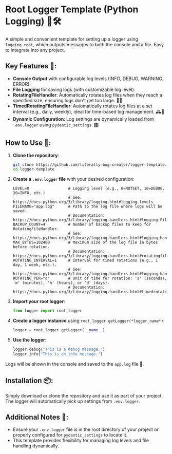 # Root Logger Template (Python Logging) 📜🛠️

A simple and convenient template for setting up a logger using `logging.root`, which outputs messages to both the console and a file. Easy to integrate into any project.

## Key Features 🌟:
- **Console Output** with configurable log levels (INFO, DEBUG, WARNING, ERROR).
- **File Logging** for saving logs (with customizable log level).
- **RotatingFileHandler**: Automatically rotates log files when they reach a specified size, ensuring logs don't get too large. 📂🔄
- **TimedRotatingFileHandler**: Automatically rotates log files at a set interval (e.g., daily, weekly), ideal for time-based log management. 🕰️📂
- **Dynamic Configuration**: Log settings are dynamically loaded from `.env.logger` using `pydantic_settings`. 🎛️

## How to Use 🔧:

1. **Clone the repository**:
    ```bash
    git clone https://github.com/literally-bug-creator/logger-template.git
    cd logger-template
    ```

2. **Create a `.env.logger` file** with your desired configuration:
    ```env
    LEVEL=0                 # Logging level (e.g., 0=NOTSET, 10=DEBUG, 20=INFO, etc.)
                            # See: https://docs.python.org/3/library/logging.html#logging-levels
    FILENAME="app.log"      # Path to the log file where logs will be saved.
                            # Documentation: https://docs.python.org/3/library/logging.handlers.html#logging.FileHandler
    BACKUP_COUNT=4          # Number of backup files to keep for RotatingFileHandler.
                            # See: https://docs.python.org/3/library/logging.handlers.html#logging.handlers.RotatingFileHandler
    MAX_BYTES=102400        # Maximum size of the log file in bytes before rotation.
                            # Documentation: https://docs.python.org/3/library/logging.handlers.html#rotatingfilehandler
    ROTATING_INTERVAL=1     # Interval for timed rotations (e.g., 1 day, 1 week, etc.).
                            # See: https://docs.python.org/3/library/logging.handlers.html#logging.handlers.TimedRotatingFileHandler
    ROTATING_PER="d"        # Unit of time for rotation: 's' (seconds), 'm' (minutes), 'h' (hours), or 'd' (days).
                            # Documentation: https://docs.python.org/3/library/logging.handlers.html#timedrotatingfilehandler
    ```

3. **Import your root logger**:
    ```python
    from logger import root_logger
    ```

4. **Create a logger instance** using `root_logger.getLogger(*logger_name*)`:
    ```python
    logger = root_logger.getLogger(__name__)
    ```

5. **Use the logger**:
    ```python
    logger.debug("This is a debug message.")
    logger.info("This is an info message.")
    ```

Logs will be shown in the console and saved to the `app.log` file 📂.

## Installation 📦:
Simply download or clone the repository and use it as part of your project. The logger will automatically pick up settings from `.env.logger`.

## Additional Notes 📝:
- Ensure your `.env.logger` file is in the root directory of your project or properly configured for `pydantic_settings` to locate it.
- This template provides flexibility for managing log levels and file handling dynamically.
